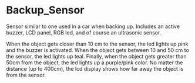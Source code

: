 # Backup_Sensor
Sensor similar to one used in a car when backing up. 
Includes an active buzzer, LCD panel, RGB led, and of course an ultrasonic sensor. 

When the object gets closer than 10 cm to the sensor, the led lights up pink and the buzzer is activated.
When the object gets between 10 and 50 cm to the sensor, the led lights up teal.
Finally, when the object gets greater than 50cm from the object, the led lights up a purple/pink color. 
No matter the distance (up to 400cm), the lcd display shows how far away the object is from the sensor. 

